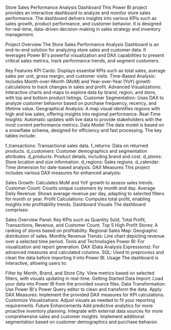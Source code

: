 Store Sales Performance Analysis Dashboard
This Power BI project provides an interactive dashboard to analyze and monitor store sales performance. The dashboard delivers insights into various KPIs such as sales growth, product performance, and customer behavior. It is designed for real-time, data-driven decision-making in sales strategy and inventory management.

Project Overview
The Store Sales Performance Analysis Dashboard is an end-to-end solution for analyzing store sales and customer data. It leverages Power BI's powerful visualization and DAX capabilities to present critical sales metrics, track performance trends, and segment customers.

Key Features
KPI Cards: Displays essential KPIs such as total sales, average sales per unit, gross margin, and customer visits.
Time-Based Analysis: Includes Month-over-Month (MoM) and Year-over-Year (YoY) growth calculations to track changes in sales and profit.
Advanced Visualizations: Interactive charts and maps to explore data by brand, region, and store, with top and bottom product listings.
Customer Segmentation: Uses DAX to analyze customer behavior based on purchase frequency, recency, and lifetime value.
Geographical Analysis: A map visual identifies regions with high and low sales, offering insights into regional performance.
Real-Time Insights: Automatic updates with live data to provide stakeholders with the most current performance metrics.
Data Model
The data model is based on a snowflake schema, designed for efficiency and fast processing. The key tables include:

f_transactions: Transactional sales data.
f_returns: Data on returned products.
d_customers: Customer demographics and segmentation attributes.
d_products: Product details, including brand and cost.
d_stores: Store location and size information.
d_regions: Sales regions.
d_calendar: Time dimension for date-based analysis.
DAX Measures
This project includes various DAX measures for enhanced analysis:

Sales Growth: Calculates MoM and YoY growth to assess sales trends.
Customer Count: Counts unique customers by month and day.
Average Daily Revenue: Shows average revenue per day, adapting to selected filters for month or year.
Profit Calculations: Computes total profit, enabling insights into profitability trends.
Dashboard Visuals
The dashboard comprises:

Sales Overview Panel: Key KPIs such as Quantity Sold, Total Profit, Transactions, Revenue, and Customer Count.
Top 5 High Profit Stores: A ranking of stores based on profitability.
Regional Sales Map: Geographic distribution of sales.
Monthly Revenue Trends: Line chart depicting revenue over a selected time period.
Tools and Technologies
Power BI: For visualization and report generation.
DAX (Data Analysis Expressions): For advanced measures and calculated columns.
SQL: Used to preprocess and clean the data before importing it into Power BI.
Usage
The dashboard is interactive, allowing users to:

Filter by Month, Brand, and Store City.
View metrics based on selected filters, with visuals updating in real-time.
Getting Started
Data Import: Load your data into Power BI from the provided source files.
Data Transformation: Use Power BI's Power Query editor to clean and transform the data.
Apply DAX Measures: Implement the provided DAX measures for KPI calculations.
Customize Visualizations: Adjust visuals as needed to fit your reporting requirements.
Future Enhancements
Add predictive analytics for more proactive inventory planning.
Integrate with external data sources for more comprehensive sales and customer insights.
Implement additional segmentation based on customer demographics and purchase behavior.

